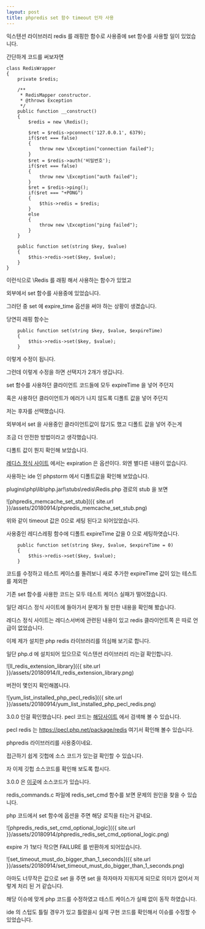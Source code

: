 ```yaml
---
layout: post
title: phpredis set 함수 timeout 인자 사용
---
```


익스텐션 라이브러리 redis 를 래핑한 함수로 사용중에 set 함수를 사용할 일이 있었습니다.

간단하게 코드를 써보자면

```
class RedisWrapper
{
    private $redis;

    /**
     * RedisMapper constructor.
     * @throws Exception
     */
    public function __construct()
    {
        $redis = new \Redis();

        $ret = $redis->pconnect('127.0.0.1', 6379);
        if($ret === false)
        {
            throw new \Exception("connection failed");
        }
        $ret = $redis->auth('비밀번호');
        if($ret === false)
        {
            throw new \Exception("auth failed");
        }
        $ret = $redis->ping();
        if($ret === "+PONG")
        {
            $this->redis = $redis;
        }
        else
        {
            throw new \Exception("ping failed");
        }
    }

    public function set(string $key, $value)
    {
        $this->redis->set($key, $value);
    }
}
```

이런식으로 \Redis 를 래핑 해서 사용하는 함수가 있었고

외부에서 set 함수를 사용중에 있었습니다. 

그러던 중 set 에 expire_time 옵션을 써야 하는 상황이 생겼습니다.

당연히 래핑 함수는
 
```
    public function set(string $key, $value, $expireTime)
    {
        $this->redis->set($key, $value);
    }

```

이렇게 수정이 됩니다. 

그런데 이렇게 수정을 하면 선택지가 2개가 생깁니다.

set 함수를 사용하던 클라이언트 코드들에 모두 expireTime 을 넣어 주던지

혹은 사용하던 클라이언트가 에러가 나지 않도록 디폴트 값을 넣어 주던지 

저는 후자를 선택했습니다. 

외부에서 set 을 사용중인 클라이언트값이 많기도 했고 디폴트 값을 넣어 주는게 

조금 더 안전한 방법이라고 생각했습니다. 

디폴트 값이 뭔지 확인해 보았습니다.   

[레디스 정식 사이트](https://redis.io/commands/set) 에서는 expiration 은 옵션이다. 외엔 별다른 내용이 없습니다.

사용하는 ide 인 phpstorm 에서 디폴트값을 확인해 보았습니다.

plugins\php\lib\php.jar!\stubs\redis\Redis.php 경로의 stub 을 보면

![phpredis_memcache_set_stub]({{ site.url }}/assets/20180914/phpredis_memcache_set_stub.png)

위와 같이 timeout 값은 0으로 세팅 된다고 되어있었습니다.

사용중인 레디스레핑 함수에 디폴트 expireTime 값을 0 으로 세팅하엿습니다.

```
    public function set(string $key, $value, $expireTime = 0)
    {
        $this->redis->set($key, $value);
    }
```

코드를 수정하고 테스트 케이스를 돌려보니 새로 추가한 expireTime 값이 있는 테스트를 제외한

기존 set 함수를 사용한 코드는 모두 테스트 케이스 실패가 떨어졌습니다.

일단 레디스 정식 사이트에 들아가서 문제가 될 만한 내용을 확인해 봤습니다.

레디스 정식 사이트는 레디스서버에 관련된 내용이 있고 redis 클라이언트쪽 은 따로 언급이 없었습니다.

이제 제가 설치한 php redis 라이브러리를 의심해 보기로 합니다. 

일단 php.d 에 설치되어 있으므로 익스텐션 라이브러리 라는걸 확인합니다.

![ll_redis_extension_library]({{ site.url }}/assets/20180914/ll_redis_extension_library.png)

버전이 몇인지 확인해봅니다. 

![yum_list_installed_php_pecl_redis]({{ site.url }}/assets/20180914/yum_list_installed_php_pecl_redis.png)

3.0.0 인걸 확인했습니다. pecl 코드는 [해당사이트](https://pecl.php.net/) 에서 검색해 볼 수 있습니다.

pecl redis 는 https://pecl.php.net/package/redis 여기서 확인해 볼수 있습니다. 

phpredis 라이브러리를 사용중이네요.

접근하기 쉽게 깃헙에 소스 코드가 있는걸 확인할 수 있습니다.

자 이제 깃헙 소스코드를 확인해 보도록 합시다.

3.0.0 은 [이곳](https://github.com/phpredis/phpredis/tree/3.0.0)에 소스코드가 있습니다.

redis_commands.c 파일에 redis_set_cmd 함수를 보면 문제의 원인을 찾을 수 있습니다.

php 코드에서 set 함수에 옵션을 주면 해당 로직을 타는거 같네요.

![phpredis_redis_set_cmd_optional_logic]({{ site.url }}/assets/20180914/phpredis_redis_set_cmd_optional_logic.png)

expire 가 1보다 작으면 FAILURE 를 반환하게 되어있습니다.

![set_timeout_must_do_bigger_than_1_seconds]({{ site.url }}/assets/20180914/set_timeout_must_do_bigger_than_1_seconds.png)

아마도 너무작은 값으로 set 을 주면 set 을 하자마자 지워지게 되므로 의미가 없어서 저렇게 처리 된 거 같습니다.

해당 이슈에 맞게 php 코드를 수정하였고 테스트 케이스가 실패 없이 동작 하였습니다.

ide 의 스텁도 틀릴 경우가 있고 틀렸을시 실제 구현 코드를 확인해서 이슈를 수정할 수 있었습니다.
